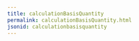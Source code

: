 ```yaml
---
title: calculationBasisQuantity
permalink: calculationBasisQuantity.html
jsonid: calculationbasisquantity
---
```

